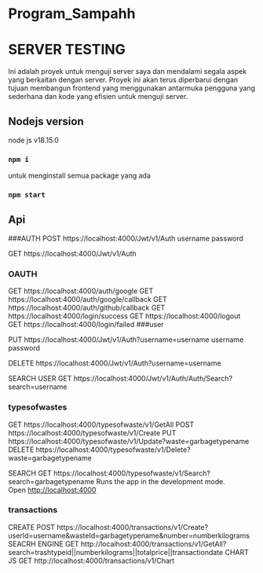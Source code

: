 # Program_Sampahh

# SERVER TESTING

Ini adalah proyek untuk menguji server saya dan mendalami segala aspek yang berkaitan dengan server. Proyek ini akan terus diperbarui dengan tujuan membangun frontend yang
menggunakan antarmuka pengguna yang sederhana dan kode yang efisien untuk menguji server.

## Nodejs version
 node js v18.15.0

### `npm i`
untuk menginstall semua package yang ada

### `npm start`

## Api

###AUTH
POST https://localhost:4000/Jwt/v1/Auth
username 
password

GET https://localhost:4000/Jwt/v1/Auth

### OAUTH
GET https://localhost:4000/auth/google
GET https://localhost:4000/auth/google/callback
GET  https://localhost:4000/auth/github/callback
GET https://localhost:4000/login/success
GET https://localhost:4000/logout
GET https://localhost:4000/login/failed
###user 


PUT https://localhost:4000/Jwt/v1/Auth?username=username
username 
password

DELETE https://localhost:4000/Jwt/v1/Auth?username=username

SEARCH USER
GET https://localhost:4000/Jwt/v1/Auth/Auth/Search?search=username


### typesofwastes
GET https://localhost:4000/typesofwaste/v1/GetAll
POST https://localhost:4000/typesofwaste/v1/Create
PUT  https://localhost:4000/typesofwaste/v1/Update?waste=garbagetypename
DELETE https://localhost:4000/typesofwaste/v1/Delete?waste=garbagetypename

SEARCH
GET https://localhost:4000/typesofwaste/v1/Search?search=garbagetypename
Runs the app in the development mode.\
Open [http://localhost:4000](http://localhost:4000)

### transactions
CREATE
POST https://localhost:4000/transactions/v1/Create?userId=username&wasteId=garbagetypename&number=numberkilograms
SEACRH ENGINE
GET http://localhost:4000/transactions/v1/GetAll?search=trashtypeid||numberkilograms||totalprice||transactiondate
CHART JS
GET http://localhost:4000/transactions/v1/Chart


